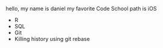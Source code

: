 hello, my name is daniel
my favorite Code School path is iOS
* R
* SQL
* Git
* Killing history using git rebase
